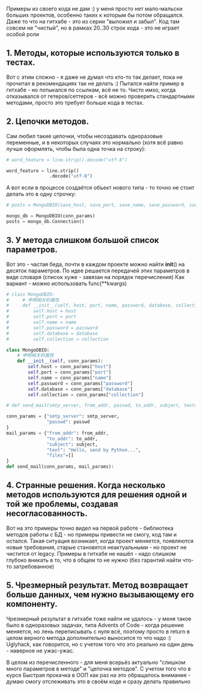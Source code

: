 Примеры из своего кода не дам :) у меня просто нет мало-мальски больших проектов, особенно таких к которым бы потом обращался. Даже то что на гитхабе - это из серии "выложил и забыл". Код там совсем не "чистый", но в рамках 20..30 строк кода - это не играет особой роли

## 1. Методы, которые используются только в тестах.
Вот с этим сложно - я даже не думал что кто-то так делает, пока не прочитал в рекомендациях так не делать :) Пытался найти пример в гитхабе - но потыкался по ссылкам, всё не то. Чисто имхо, когда отказывался от гетеров/сеттеров - всё можно проверить стандартными методами, просто это требует больше кода в тестах. 

## 2. Цепочки методов.
Сам любил такие цепочки, чтобы несоздавать одноразовые переменные, и в некоторых случаях это нормально (хотя всё равно лучше оформлять, чтобы была одна точка на строку):
```py
# word_feature = line.strip().decode("utf-8")

word_feature = line.strip()
                .decode("utf-8")
```

А вот если в процессе создаётся объект нового типа - то точно не стоит делать это в одну строчку:
```py
# posts = MongoDBIO(save_host, save_port, save_name, save_password, save_database, save_collection).Connection()

mongo_db = MongoDBIO(conn_params)
posts = mongo_db.Connection()
```

## 3. У метода слишком большой список параметров.
Вот это - частая беда, почти в каждом проекте можно найти __init__() на десяток параметров. 
По идее решается передачей этих параметров в виде словаря (список хуже - завязан на порядок перечисления)
Как вариант - можно использовать func(**kwargs)

```py
# class MongoDBIO:
#     # 申明相关的属性
#     def __init__(self, host, port, name, password, database, collection):
#         self.host = host
#         self.port = port
#         self.name = name
#         self.password = password
#         self.database = database
#         self.collection = collection

class MongoDBIO:
    # 申明相关的属性
    def __init__(self, conn_params):
        self.host = conn_params["host"]
        self.port = conn_params["port"]
        self.name = conn_params["name"]
        self.password = conn_params["password"]
        self.database = conn_params["database"]
        self.collection = conn_params["collection"]
```

```py
# def send_mail(smtp_server, from_addr, passwd, to_addr, subject, text='Hello, send by Python...', files=[]):

conn_params = {"smtp_server": smtp_server, 
               "passwd": passwd
}
mail_params = {"from_addr": from_addr, 
               "to_addr": to_addr, 
               "subject": subject, 
               "text": "Hello, send by Python...",
               "files"=[]
}
def send_mail(conn_params, mail_params):
```

## 4. Странные решения. Когда несколько методов используются для решения одной и той же проблемы, создавая несогласованность.

Вот на это примеры точно видел на первой работе - библиотека методов работы с БД - но примеры привести не смогу, код там и остался. 
Такая ситуация возникает, когда проект меняется, появляются новые требования, старые становятся неактуальными - но проект не чистится от legacy.
Примеры в гитхабе не нашёл - надо слишком глубоко вникать в то, что в общем то не нужно (без гарантий найти что-то затребованное)

## 5. Чрезмерный результат. Метод возвращает больше данных, чем нужно вызывающему его компоненту.

Чрезмерный результат в гитхабе тоже найти не удалось - у меня такое было в одноразовых задачах, типа Advents of Code - когда решение меняется, 
но лень переписывать с нуля всё, поэтому просто в return в целом верного метода дополнительно выносится то что надо :) Uglyhack, как говорится,
но с учетом того что это реально на один день - наверное не ужас-ужас. 

В целом из перечисленного - для меня всерьёз актуально "слишком много параметров в методе" и "цепочка методов". С учетом того что в курсе Быстрая прокачка в ООП как раз на это обращалось внимание - думаю смогу отслеживать это в своём коде и сразу делать правильно
